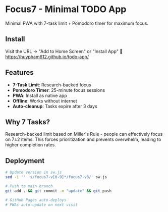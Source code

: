 # Focus7 - Minimal TODO App

Minimal PWA with 7-task limit + Pomodoro timer for maximum focus.

## Install

Visit the URL → "Add to Home Screen" or "Install App"
📱 https://huypham612.github.io/todo-app/ 

## Features

- **7-Task Limit**: Research-backed focus
- **Pomodoro Timer**: 25-minute focus sessions
- **PWA**: Install as native app
- **Offline**: Works without internet
- **Auto-cleanup**: Tasks expire after 3 days

## Why 7 Tasks?

Research-backed limit based on Miller's Rule - people can effectively focus on 7±2 items. This forces prioritization and prevents overwhelm, leading to higher completion rates.

## Deployment
```bash
# Update version in sw.js
sed -i '' 's/focus7-v[0-9]*/focus7-v3/' sw.js

# Push to main branch
git add . && git commit -m "update" && git push

# GitHub Pages auto-deploys
# PWAs auto-update on next visit
```